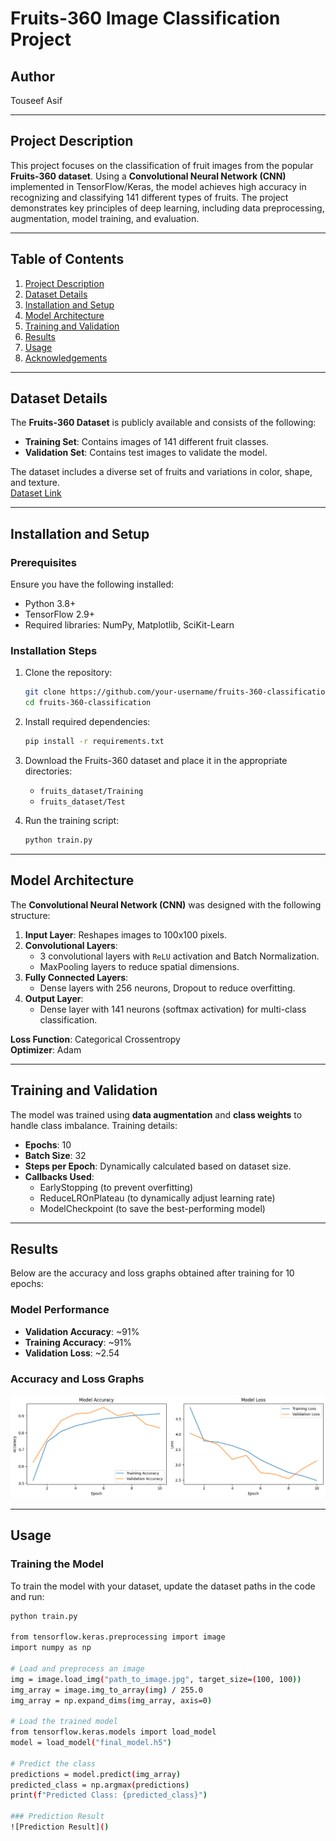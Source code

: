 # Fruits-360 Image Classification Project

## **Author**  
Touseef Asif

---

## **Project Description**  

This project focuses on the classification of fruit images from the popular **Fruits-360 dataset**. Using a **Convolutional Neural Network (CNN)** implemented in TensorFlow/Keras, the model achieves high accuracy in recognizing and classifying 141 different types of fruits. The project demonstrates key principles of deep learning, including data preprocessing, augmentation, model training, and evaluation.

---

## **Table of Contents**

1. [Project Description](#project-description)  
2. [Dataset Details](#dataset-details)  
3. [Installation and Setup](#installation-and-setup)  
4. [Model Architecture](#model-architecture)  
5. [Training and Validation](#training-and-validation)  
6. [Results](#results)  
7. [Usage](#usage)  
8. [Acknowledgements](#acknowledgements)  

---

## **Dataset Details**  

The **Fruits-360 Dataset** is publicly available and consists of the following:  
- **Training Set**: Contains images of 141 different fruit classes.  
- **Validation Set**: Contains test images to validate the model.  

The dataset includes a diverse set of fruits and variations in color, shape, and texture.  
[Dataset Link](https://www.kaggle.com/moltean/fruits)

---

## **Installation and Setup**  

### Prerequisites  
Ensure you have the following installed:  
- Python 3.8+  
- TensorFlow 2.9+  
- Required libraries: NumPy, Matplotlib, SciKit-Learn  

### Installation Steps  
1. Clone the repository:  
    ```bash
    git clone https://github.com/your-username/fruits-360-classification.git
    cd fruits-360-classification
    ```
2. Install required dependencies:  
    ```bash
    pip install -r requirements.txt
    ```

3. Download the Fruits-360 dataset and place it in the appropriate directories:  
    - `fruits_dataset/Training`  
    - `fruits_dataset/Test`  

4. Run the training script:  
    ```bash
    python train.py
    ```

---

## **Model Architecture**  

The **Convolutional Neural Network (CNN)** was designed with the following structure:  

1. **Input Layer**: Reshapes images to 100x100 pixels.  
2. **Convolutional Layers**:  
    - 3 convolutional layers with `ReLU` activation and Batch Normalization.  
    - MaxPooling layers to reduce spatial dimensions.  
3. **Fully Connected Layers**:  
    - Dense layers with 256 neurons, Dropout to reduce overfitting.  
4. **Output Layer**:  
    - Dense layer with 141 neurons (softmax activation) for multi-class classification.  

**Loss Function**: Categorical Crossentropy  
**Optimizer**: Adam  

---

## **Training and Validation**  

The model was trained using **data augmentation** and **class weights** to handle class imbalance. Training details:  

- **Epochs**: 10  
- **Batch Size**: 32  
- **Steps per Epoch**: Dynamically calculated based on dataset size.  
- **Callbacks Used**:  
    - EarlyStopping (to prevent overfitting)  
    - ReduceLROnPlateau (to dynamically adjust learning rate)  
    - ModelCheckpoint (to save the best-performing model)  

---

## **Results**  

Below are the accuracy and loss graphs obtained after training for 10 epochs:

### Model Performance
- **Validation Accuracy**: ~91%  
- **Training Accuracy**: ~91%  
- **Validation Loss**: ~2.54  

### Accuracy and Loss Graphs  
![Accuracy and Loss](fruitclassificationModelAccuracy.png)

---

## **Usage**  

### Training the Model  
To train the model with your dataset, update the dataset paths in the code and run:  
```bash
python train.py

from tensorflow.keras.preprocessing import image
import numpy as np

# Load and preprocess an image
img = image.load_img("path_to_image.jpg", target_size=(100, 100))  
img_array = image.img_to_array(img) / 255.0  
img_array = np.expand_dims(img_array, axis=0)  

# Load the trained model
from tensorflow.keras.models import load_model
model = load_model("final_model.h5")

# Predict the class
predictions = model.predict(img_array)
predicted_class = np.argmax(predictions)
print(f"Predicted Class: {predicted_class}")

### Prediction Result
![Prediction Result]()

